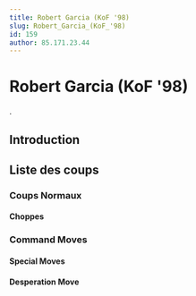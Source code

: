 ```yaml
---
title: Robert Garcia (KoF '98)
slug: Robert_Garcia_(KoF_'98)
id: 159
author: 85.171.23.44
---
```


# Robert Garcia (KoF '98)

.

## Introduction

## Liste des coups

### Coups Normaux

#### Choppes

### Command Moves

#### Special Moves

#### Desperation Move

